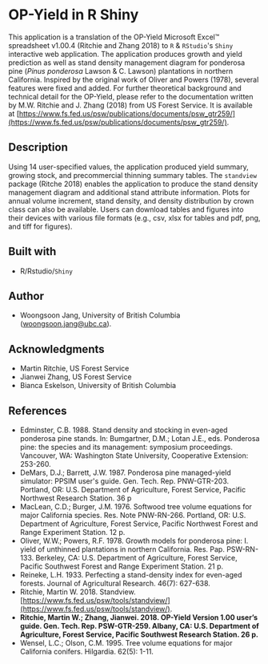 # OP-Yield in R Shiny

This application is a translation of the OP-Yield Microsoft Excel™ spreadsheet v1.00.4 (Ritchie and Zhang 2018) to `R` & `RStudio`'s `Shiny` interactive web application. The application produces growth and yield prediction as well as stand density management diagram for ponderosa pine (*Pinus ponderosa* Lawson & C. Lawson) plantations in northern California. Inspired by the original work of Oliver and Powers (1978), several features were fixed and added. For further theoretical background and technical detail for the OP-Yield, please refer to the documentation written by M.W. Ritchie and J. Zhang (2018) from US Forest Service. It is available at [https://www.fs.fed.us/psw/publications/documents/psw_gtr259/](https://www.fs.fed.us/psw/publications/documents/psw_gtr259/).

## Description

Using 14 user-specified values, the application produced yield summary, growing stock, and precommercial thinning summary tables. The `standview` package (Ritche 2018) enables the application to produce the stand density management diagram and additional stand attribute information. Plots for annual volume increment, stand density, and density distribution by crown class can also be available. Users can download tables and figures into their devices with various file formats (e.g., csv, xlsx for tables and pdf, png, and tiff for figures).  

## Built with
* R/Rstudio/`Shiny`

## Author
* Woongsoon Jang, University of British Columbia (<woongsoon.jang@ubc.ca>).

## Acknowledgments
* Martin Ritchie, US Forest Service
* Jianwei Zhang, US Forest Service
* Bianca Eskelson, University of British Columbia

## References
* Edminster, C.B. 1988. Stand density and stocking in even-aged ponderosa pine
stands. In: Bumgartner, D.M.; Lotan J.E., eds. Ponderosa pine: the species and
its management: symposium proceedings. Vancouver, WA: Washington State
University, Cooperative Extension: 253-260.
* DeMars, D.J.; Barrett, J.W. 1987. Ponderosa pine managed-yield simulator: PPSIM
user's guide. Gen. Tech. Rep. PNW-GTR-203. Portland, OR: U.S. Department of
Agriculture, Forest Service, Pacific Northwest Research Station. 36 p
* MacLean, C.D.; Burger, J.M. 1976. Softwood tree volume equations for major
California species. Res. Note PNW-RN-266. Portland, OR: U.S. Department of
Agriculture, Forest Service, Pacific Northwest Forest and Range Experiment
Station. 12 p.
* Oliver, W.W.; Powers, R.F. 1978. Growth models for ponderosa pine: I. yield of
unthinned plantations in northern California. Res. Pap. PSW-RN-133. Berkeley,
CA: U.S. Department of Agriculture, Forest Service, Pacific Southwest Forest
and Range Experiment Station. 21 p.
* Reineke, L.H. 1933. Perfecting a stand-density index for even-aged forests. Journal
of Agricultural Research. 46(7): 627-638.
* Ritchie, Martin W. 2018. Standview. [https://www.fs.fed.us/psw/tools/standview/](https://www.fs.fed.us/psw/tools/standview/).
* __Ritchie, Martin W.; Zhang, Jianwei. 2018. OP-Yield Version 1.00 user’s guide.
Gen. Tech. Rep. PSW-GTR-259. Albany, CA: U.S. Department of Agriculture,
Forest Service, Pacific Southwest Research Station. 26 p.__
* Wensel, L.C.; Olson, C.M. 1995. Tree volume equations for major California
conifers. Hilgardia. 62(5): 1-11.
